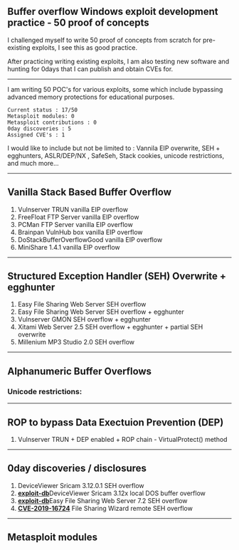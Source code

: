 ## Buffer overflow Windows exploit development practice - 50 proof of concepts

I challenged myself to write 50 proof of concepts from scratch for pre-existing exploits, I see this as good practice.

After practicing writing existing exploits, I am also testing new software and hunting for 0days that I can publish and obtain CVEs for.

----
I am writing 50 POC's for various exploits, some which include bypassing advanced memory protections for educational purposes.

```
Current status : 17/50
Metasploit modules: 0
Metasploit contributions : 0
0day discoveries : 5
Assigned CVE's : 1
```

I would like to include but not be limited to : Vannila EIP overwrite, SEH + egghunters, ASLR/DEP/NX , SafeSeh, Stack cookies, unicode restrictions, and much more...

----
## Vanilla Stack Based Buffer Overflow

1. Vulnserver TRUN vanilla EIP overflow
2. FreeFloat FTP Server vanilla EIP overflow
3. PCMan FTP Server vanilla EIP overflow
4. Brainpan VulnHub box vanilla EIP overflow
5. DoStackBufferOverflowGood vanilla EIP overflow
6. MiniShare 1.4.1 vanilla EIP overflow

----
## Structured Exception Handler (SEH) Overwrite + egghunter

1. Easy File Sharing Web Server SEH overflow
2. Easy File Sharing Web Server SEH overflow + egghunter
3. Vulnserver GMON SEH overflow + egghunter
4. Xitami Web Server 2.5 SEH overflow + egghunter + partial SEH overwrite
5. Millenium MP3 Studio 2.0 SEH overflow

----
## Alphanumeric Buffer Overflows
  ### Unicode restrictions:
----
## ROP to bypass Data Exectuion Prevention (DEP)

1. Vulnserver TRUN + DEP enabled + ROP chain - VirtualProtect() method

----
## 0day discoveries / disclosures

1. DeviceViewer Sricam 3.12.0.1 SEH overflow
2. [**exploit-db**](https://www.exploit-db.com/exploits/47410)DeviceViewer Sricam 3.12x local DOS buffer overflow
3. [**exploit-db**](https://www.exploit-db.com/exploits/47411)Easy File Sharing Web Server 7.2 SEH overflow 
4. [**CVE-2019-16724**](https://cve.mitre.org/cgi-bin/cvename.cgi?name=CVE-2019-16724) File Sharing Wizard remote SEH overflow
 
----
## Metasploit modules
